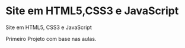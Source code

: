 # Site em HTML5,CSS3 e JavaScript
Site em HTML5, CSS3 e JavaScript

Primeiro Projeto com base nas aulas.
